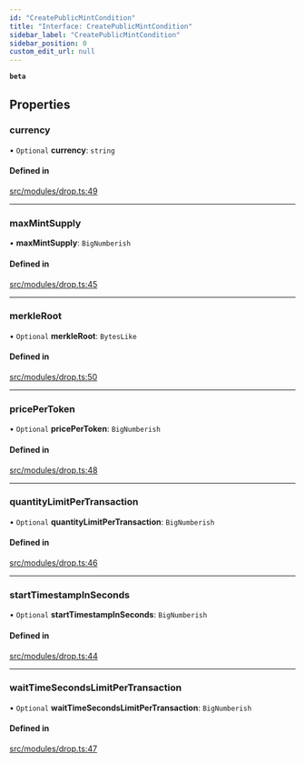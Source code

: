 ```yaml
---
id: "CreatePublicMintCondition"
title: "Interface: CreatePublicMintCondition"
sidebar_label: "CreatePublicMintCondition"
sidebar_position: 0
custom_edit_url: null
---
```


**`beta`**

## Properties

### currency

• `Optional` **currency**: `string`

#### Defined in

[src/modules/drop.ts:49](https://github.com/PrasoonPratham/nftlabs-sdk-ts/blob/e7d1d7f/src/modules/drop.ts#L49)

___

### maxMintSupply

• **maxMintSupply**: `BigNumberish`

#### Defined in

[src/modules/drop.ts:45](https://github.com/PrasoonPratham/nftlabs-sdk-ts/blob/e7d1d7f/src/modules/drop.ts#L45)

___

### merkleRoot

• `Optional` **merkleRoot**: `BytesLike`

#### Defined in

[src/modules/drop.ts:50](https://github.com/PrasoonPratham/nftlabs-sdk-ts/blob/e7d1d7f/src/modules/drop.ts#L50)

___

### pricePerToken

• `Optional` **pricePerToken**: `BigNumberish`

#### Defined in

[src/modules/drop.ts:48](https://github.com/PrasoonPratham/nftlabs-sdk-ts/blob/e7d1d7f/src/modules/drop.ts#L48)

___

### quantityLimitPerTransaction

• `Optional` **quantityLimitPerTransaction**: `BigNumberish`

#### Defined in

[src/modules/drop.ts:46](https://github.com/PrasoonPratham/nftlabs-sdk-ts/blob/e7d1d7f/src/modules/drop.ts#L46)

___

### startTimestampInSeconds

• `Optional` **startTimestampInSeconds**: `BigNumberish`

#### Defined in

[src/modules/drop.ts:44](https://github.com/PrasoonPratham/nftlabs-sdk-ts/blob/e7d1d7f/src/modules/drop.ts#L44)

___

### waitTimeSecondsLimitPerTransaction

• `Optional` **waitTimeSecondsLimitPerTransaction**: `BigNumberish`

#### Defined in

[src/modules/drop.ts:47](https://github.com/PrasoonPratham/nftlabs-sdk-ts/blob/e7d1d7f/src/modules/drop.ts#L47)
